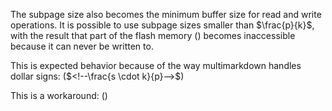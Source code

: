  The subpage size also becomes the minimum buffer size for read and write operations. It is possible to use subpage sizes smaller than $\frac{p}{k}$, with the result that part of the flash memory (<!--$\frac{s \cdot k}{p}$-->) becomes inaccessible because it can never be written to.

 This is expected behavior because of the way multimarkdown handles dollar signs: ($<!--\frac{s \cdot k}{p}-->$)

 This is a workaround: (<!--$\frac{s \cdot k}{p}$-->)
